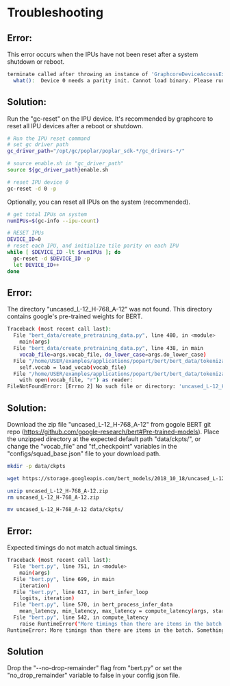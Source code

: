 # Troubleshooting

## Error:
This error occurs when the IPUs have not been reset after a system shutdown or reboot.

```bash
terminate called after throwing an instance of 'GraphcoreDeviceAccessExceptions::graphcore_device_access_error'
  what():  Device 0 needs a parity init. Cannot load binary. Please run 'gc-reset -p -d 0'.
```

## Solution:
Run the "gc-reset" on the IPU device. It's recommended by graphcore to reset all IPU devices after a reboot or shutdown.

```bash
# Run the IPU reset command
# set gc driver path
gc_driver_path="/opt/gc/poplar/poplar_sdk-*/gc_drivers-*/"

# source enable.sh in "gc_driver_path"
source ${gc_driver_path}enable.sh

# reset IPU device 0
gc-reset -d 0 -p
```

Optionally, you can reset all IPUs on the system (recommended).

```bash
# get total IPUs on system
numIPUs=$(gc-info --ipu-count)

# RESET IPUs
DEVICE_ID=0
# reset each IPU, and initialize tile parity on each IPU
while [ $DEVICE_ID -lt $numIPUs ]; do
  gc-reset -d $DEVICE_ID -p
  let DEVICE_ID++
done
```


## Error:
The directory "uncased_L-12_H-768_A-12" was not found. This directory contains google's pre-trained weights for BERT.

```bash
Traceback (most recent call last):
  File "bert_data/create_pretraining_data.py", line 480, in <module>
    main(args)
  File "bert_data/create_pretraining_data.py", line 438, in main
    vocab_file=args.vocab_file, do_lower_case=args.do_lower_case)
  File "/home/USER/examples/applications/popart/bert/bert_data/tokenization.py", line 164, in __init__
    self.vocab = load_vocab(vocab_file)
  File "/home/USER/examples/applications/popart/bert/bert_data/tokenization.py", line 124, in load_vocab
    with open(vocab_file, "r") as reader:
FileNotFoundError: [Errno 2] No such file or directory: 'uncased_L-12_H-768_A-12/vocab.txt'
```

## Solution:
Download the zip file "uncased_L-12_H-768_A-12" from gogole BERT git repo (https://github.com/google-research/bert#Pre-trained-models). Place the unzipped directory at the expected default path "data/ckpts/", or change the "vocab_file" and "tf_checkpoint" variables in the "configs/squad_base.json" file to your download path.

```bash
mkdir -p data/ckpts

wget https://storage.googleapis.com/bert_models/2018_10_18/uncased_L-12_H-768_A-12.zip

unzip uncased_L-12_H-768_A-12.zip
rm uncased_L-12_H-768_A-12.zip

mv uncased_L-12_H-768_A-12 data/ckpts/
```


## Error:
Expected timings do not match actual timings.

```bash
Traceback (most recent call last):
  File "bert.py", line 751, in <module>
    main(args)
  File "bert.py", line 699, in main
    iteration)
  File "bert.py", line 617, in bert_infer_loop
    logits, iteration)
  File "bert.py", line 570, in bert_process_infer_data
    mean_latency, min_latency, max_latency = compute_latency(args, start_times, end_times)
  File "bert.py", line 542, in compute_latency
    raise RuntimeError("More timings than there are items in the batch. Something is wrong.")
RuntimeError: More timings than there are items in the batch. Something is wrong.
```

## Solution
Drop the "--no-drop-remainder" flag from "bert.py" or set the "no_drop_remainder" variable to false in your config json file.
